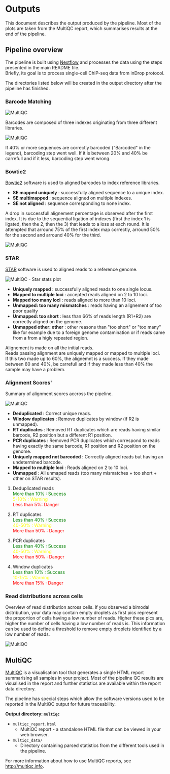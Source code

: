 # Outputs

This document describes the output produced by the pipeline. Most of the plots are taken from the MultiQC report, which summarises results at the end of the pipeline.

## Pipeline overview

The pipeline is built using [Nextflow](https://www.nextflow.io/) and processes the data using the steps presented in the main README file.  
Briefly, its goal is to process single-cell ChIP-seq data from inDrop protocol.

The directories listed below will be created in the output directory after the pipeline has finished. 

### Barcode Matching

![MultiQC](images/barcode.png)

Barcodes are composed of three indexes originating from three different libraries. 

![MultiQC](images/scChIPseq_barcode_plot-1.png)

If 40% or more sequences are correctly barcoded ("Barcoded" in the legend), barcoding step went well. If it is between 20% and 40% be carrefull and if it less, barcoding step went wrong.

### Bowtie2

[Bowtie2](http://bowtie-bio.sourceforge.net/bowtie2/manual.shtml#the-bowtie2-aligner) software is used to aligned barcodes to index reference libraries. 

- **SE mapped uniquely** : successfully aligned sequence to a unique index.  
- **SE multimapped** : sequence aligned on multiple indexes.  
- **SE not aligned** : sequence corresponding to none index. 

A drop in successfull alignement percentage is observed after the first index. It is due to the sequential ligation of indexes (first the index 1 is ligated, then the 2, then the 3) that leads to a loss at each round.
It is attempted that arround 75% of the first index map correctly, arround 50% for the second and arround 40% for the third. 

![MultiQC](images/bowtie2_se_plot.png)

### STAR

[STAR](https://physiology.med.cornell.edu/faculty/skrabanek/lab/angsd/lecture_notes/STARmanual.pdf) software is used to aligned reads to a reference genome. 

![MultiQC - Star stats plot](images/star_alignment_plot.png)

- **Uniquely mapped** : successfully aligned reads to one single locus.  
- **Mapped to multiple loci** : accepted reads aligned on 2 to 10 loci.
- **Mapped too many loci** : reads aligned to more than 10 loci. 
- **Unmapped: too many mismatches** : reads having an alignement of too poor quality
- **Unmapped: too short** : less than 66% of reads length (R1+R2) are correctly aligned on the genome. 
- **Unmapped other: other** : other reasons than "too short" or "too many" like for example due to a foreign genome contamination or if reads came from a
from a higly repeated region. 

Alignement is made on all the initial reads.  
Reads passing alignment are uniquely mapped or mapped to multiple loci.   
If this two made up to 60%, the alignemnt is a success. If they made between 60 and 40%, be carrefull and if they made less than 40% the sample may have a problem.  

### Alignment Scores'

Summary of alignment scores accross the pipeline. 

![MultiQC](images/scChIPseq_alignments_plot.png)

- **Deduplicated** : Correct unique reads.
- **Window duplicates** : Remove duplicates by window (if R2 is unmapped).
- **RT duplicates** : Removed RT duplicates which are reads having similar barcode, R2 position but a different R1 position.
- **PCR duplicates** : Removed PCR duplicates which correspond to reads having exactly the same barcode, R1 position and R2 position on the genome.
- **Uniquely mapped not barcoded** : Correctly aligned reads but having an undetermined barcode.
- **Mapped to multiple loci** : Reads aligned on 2 to 10 loci.
- **Unmapped** : All unmaped reads (too many mismatches + too short + other on STAR results).

1) Deduplicated reads   
<span style="color:green">More than 10% : Success</span>  
<span style="color:yellow"> 5-10% : Warning </span>  
<span style="color:Red">Less than 5%: Danger</span>  
  
2) RT duplicates  
<span style="color: green">Less than 40% : Success</span>  
<span style="color: yellow"> 40-50% : Warning</span>  
<span style="color: red">More than 50% : Danger</span>  
  
3) PCR duplicates  
<span style="color: green">Less than 40% : Success</span>  
<span style="color: yellow">40-50% : Warning</span>  
<span style="color: red">More than 50% : Danger</span>  
  
4) Window duplicates  
<span style="color: green;">Less than 10% : Success</span>  
<span style="color: yellow;"> 10-15% : Warning</span>  
<span style="color: red;">More than 15% : Danger</span>  

### Read distributions across cells

Overview of read distribution across cells.  If you observed a bimodal distribution, your data may contain empty droplets as first pics represent the proportion of cells having a low number of reads. Higher these pics are, higher the number of cells having a low number of reads is. This information can be used to define a threshold to remove empty droplets identified by a low number of reads. 

![MultiQC](images/umiDistrib-1.png)

## MultiQC
[MultiQC](http://multiqc.info) is a visualisation tool that generates a single HTML report summarising all samples in your project. Most of the pipeline QC results are visualised in the report and further statistics are available within the report data directory.

The pipeline has special steps which allow the software versions used to be reported in the MultiQC output for future traceability.

**Output directory: `multiqc`**

* `multiqc_report.html`
  * MultiQC report - a standalone HTML file that can be viewed in your web browser.
* `multiqc_data/`
  * Directory containing parsed statistics from the different tools used in the pipeline.

For more information about how to use MultiQC reports, see http://multiqc.info.
